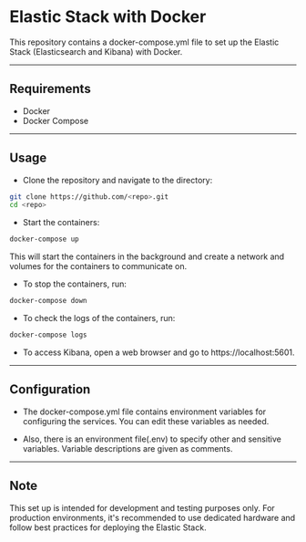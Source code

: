 # Elastic Stack with Docker

This repository contains a docker-compose.yml file to set up the Elastic Stack (Elasticsearch and Kibana) with Docker.

---

## Requirements

- Docker
- Docker Compose

---

## Usage

- Clone the repository and navigate to the directory:

```bash
git clone https://github.com/<repo>.git
cd <repo>
```

- Start the containers:

```bash
docker-compose up
```

This will start the containers in the background and create a network and volumes for the containers to communicate on.

- To stop the containers, run:

```bash
docker-compose down
```

- To check the logs of the containers, run:

```bash
docker-compose logs
```

- To access Kibana, open a web browser and go to https://localhost:5601.

---

## Configuration

- The docker-compose.yml file contains environment variables for configuring the services. You can edit these variables as needed.

- Also, there is an environment file(.env) to specify other and sensitive variables. Variable descriptions are given as comments.

---

## Note

This set up is intended for development and testing purposes only. For production environments, it's recommended to use dedicated hardware and follow best practices for deploying the Elastic Stack.
